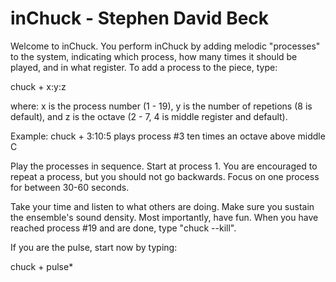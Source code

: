 # inChuck - Stephen David Beck

Welcome to inChuck. You perform inChuck by adding melodic "processes"
to the system, indicating which process, how many times it should be played,
and in what register.  To add a process to the piece, type:
   
chuck + x:y:z
   
where:
 x is the process number (1 - 19),
 y is the number of repetions (8 is default), and
 z is the octave (2 - 7, 4 is middle register and default).
   
Example: chuck + 3:10:5 plays process #3 ten times an octave above middle C
   
Play the processes in sequence. Start at process 1. You are encouraged to 
repeat a process, but you should not go backwards. Focus on one process for
between 30-60 seconds.
   
Take your time and listen to what others are doing. Make sure you sustain the
ensemble's sound density. Most importantly, have fun.
When you have reached process #19 and are done, type "chuck --kill".
   
If you are the pulse, start now by typing:
   
chuck + pulse*